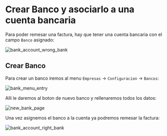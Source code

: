# Crear Banco y asociarlo a una cuenta bancaria

Para poder remesar una factura, hay que tener una cuenta bancaria con el campo `Banco` asignado:

![bank_account_wrong_bank]

## Crear Banco

Para crear un banco iremos al menu `Empresas` -> `Configuracion` -> `Bancos`:

![bank_menu_entry]

Alli le daremos al boton de nuevo banco y rellenaremos todos los datos:

![new_bank_page]

Una vez asignemos el banco a la cuenta ya podremos remesar la factura:

![bank_account_right_bank]

[bank_account_wrong_bank]: /gisce/clients/create_bank/bank_account_wrong_bank.png
[bank_menu_entry]: /gisce/clients/create_bank/bank_menu_entry.png
[new_bank_page]: /gisce/clients/create_bank/new_bank_page.png
[bank_account_right_bank]: /gisce/clients/create_bank/bank_account_right_bank.png
